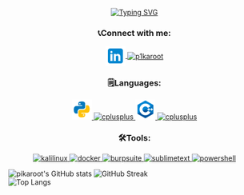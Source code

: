 <p align="center"><a href="https://git.io/typing-svg"><img src="https://readme-typing-svg.demolab.com?font=Chivo+mono&size=25&pause=1000&color=1BA7E9&center=true&vCenter=true&width=550&height=40&lines=Hi,+I+am+pikaroot...;Cyber+Security+Enthusiast+|+CTF+Player" alt="Typing SVG" /></a></p>

<h3 align="center">📞Connect with me:</h3>
<p align="center">
<a href="https://linkedin.com/in/limweixun" target="blank">
<img align="center" src="https://github.com/pikaroot/pikaroot/blob/main/images/linkedin.png" alt="limweixun" height="40" width="40" />
</a>
<a href="https://twitter.com/p1karoot" target="blank">
<img align="center" src="https://raw.githubusercontent.com/rahuldkjain/github-profile-readme-generator/master/src/images/icons/Social/twitter.svg" alt="p1karoot" height="30" width="40" />
</a>
</p>

<h3 align="center">🗒️Languages:</h3>
<p align="center">
</a> 
<a href="https://github.com/pikaroot/pikaroot/blob/main/images/python.png" target="_blank" rel="noreferrer"> 
<img src="https://github.com/pikaroot/pikaroot/blob/main/images/python.png" alt="python" width="40" height="40"/> 
</a>
<a href="https://html.com/" target="_blank" rel="noreferrer"> 
<img src="https://user-images.githubusercontent.com/107750005/214590292-753b808d-9e67-4f8a-a788-f958cc7842ec.png" alt="cplusplus" width="40" height="40"/>
</a>
<a href="https://github.com/pikaroot/pikaroot/blob/main/images/c%2B%2B.png" target="_blank" rel="noreferrer"> 
<img src="https://github.com/pikaroot/pikaroot/blob/main/images/c%2B%2B.png" alt="cplusplus" width="40" height="40"/>
</a>
<a href="https://www.markdownguide.org/" target="_blank" rel="noreferrer"> 
<img src="https://user-images.githubusercontent.com/107750005/214588452-cd195b7d-0997-43b8-b745-b14d82e8fcfb.png" alt="cplusplus" width="40" height="40"/>
</a>
</p>

<h3 align="center">🛠️Tools:</h3>
<p align="center">
<a href="https://www.kali.org/get-kali/" target="_blank" rel="noreferrer"> 
<img src="https://user-images.githubusercontent.com/107750005/214587644-34161c99-4322-4869-aa49-2822f3d8b115.png" alt="kalilinux" width="40" height="40"/>
</a>
<a href="https://www.docker.com/" target="_blank" rel="noreferrer"> 
<img src="https://user-images.githubusercontent.com/107750005/214587980-ef9104af-600c-4952-bf8b-78f4cca7eefb.png" alt="docker" width="40" height="40"/>
</a>
<a href="https://portswigger.net/burp/communitydownload" target="_blank" rel="noreferrer"> 
<img src="https://user-images.githubusercontent.com/107750005/214589097-109e830c-07bb-48d1-9207-fc9809233a6a.png" alt="burpsuite" width="40" height="40"/>
</a>
<a href="https://www.sublimetext.com/" target="_blank" rel="noreferrer"> 
<img src="https://user-images.githubusercontent.com/107750005/214589474-0d2ed4a1-e98e-45ee-a22b-851589874bec.png" alt="sublimetext" width="35" height="35"/>
</a>
<a href="https://learn.microsoft.com/en-us/powershell/" target="_blank" rel="noreferrer"> 
<img src="https://user-images.githubusercontent.com/107750005/214589711-1a543e84-42f8-4503-aa46-2de6d767e166.png" alt="powershell" width="40" height="40"/>
</a>
</p>

![pikaroot's GitHub stats](https://github-readme-stats.vercel.app/api?username=pikaroot&theme=github_dark&show_icons=true)
![GitHub Streak](http://github-readme-streak-stats.herokuapp.com?user=pikaroot&theme=github-dark-blue)<br>
![Top Langs](https://github-readme-stats.vercel.app/api/top-langs/?username=pikaroot&theme=github_dark&layout=compact)



